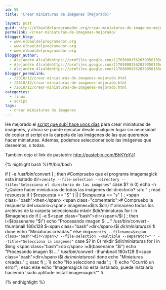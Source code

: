 ```yaml
---
id: 59
title: 'Crear miniaturas de imágenes [Mejorado]'

layout: post
guid: http://elbauldelprogramador.org/crear-miniaturas-de-imagenes-mejorado/
permalink: /crear-miniaturas-de-imagenes-mejorado/
blogger_blog:
  - www.elbauldelprogramador.org
  - www.elbauldelprogramador.org
  - www.elbauldelprogramador.org
blogger_author:
  - Alejandro Alcaldehttps://profiles.google.com/117030001562039350135noreply@blogger.com
  - Alejandro Alcaldehttps://profiles.google.com/117030001562039350135noreply@blogger.com
  - Alejandro Alcaldehttps://profiles.google.com/117030001562039350135noreply@blogger.com
blogger_permalink:
  - /2010/12/crear-miniaturas-de-imagenes-mejorado.html
  - /2010/12/crear-miniaturas-de-imagenes-mejorado.html
  - /2010/12/crear-miniaturas-de-imagenes-mejorado.html
categories:
  - linux
  - script
tags:
  - crear miniaturas de imagenes
---
```

He mejorado el [script que subí hace unos días][1] para crear miniaturas de imágenes, y ahora se puede ejecutar desde cualquier lugar sin necesidad de copiar el script en la carpeta de las imágenes de las que queremos hacer miniaturas. Además, podemos seleccionar solo las imágenes que deseemos, o todas.

  
<!--more-->

  
También dejo el link de pastebin: <http://pastebin.com/BhKYpYJf>



{% highlight bash %}<span class="comentario">#!/bin/bash</span>

<span class="bash">if</span> [ -e /usr/bin/convert ] ; <span class="bash">then</span> <span class="comentario">#Compruebo que el programa imagemagick esta insatado</span>
 <span class="bash">dir</span>=`zenity --file-selection --directory --title="Selecciona el directorio de las imágenes"`
  <span class="bash">case</span> $? in
     0)
       <span class="bash">echo</span> -n "¿Quiere hacer miniaturas de todas las imágenes del directorio? s/n: " ; <span class="bash">read</span> respuesta
       <span class="bash">if</span> [ $respuesta == "S" ] || [ $respuesta == "s" ] ; <span class="bash">then</span> <span class="comentario"># Compruebo la respuesta del usuario</span>
        imagenes=$(<span class="bash">ls</span> $<span class="bash">dir</span>) <span class="comentario"># almaceno todos los archivos de la carpeta seleccionada</span>
        <span class="bash">mkdir</span> $<span class="bash">dir</span>/miniaturas
      <span class="bash">for</span> i in $imagenes
     <span class="bash">do</span>
      <span class="bash">if</span> [ -e $<span class="bash">dir</span>/$i ] ; <span class="bash">then</span>
       i=$(basename "$i")
       <span class="bash">echo</span> "Procesando imagen $i ..."
       /usr/bin/convert -thumbnail 180x128 $<span class="bash">dir</span>/$i $dir/miniaturas/$i
      <span class="bash">fi</span>
     <span class="bash">done</span>
     <span class="bash">echo</span> "Miniaturas creadas."
    <span class="bash">else</span>
     img=`zenity --filename=$<span class="bash">dir</span>/ --file-selection --multiple --separator=" " --title="Selecciona la imagenes"`
     <span class="bash">case</span> $? in
      0)
       <span class="bash">mkdir</span> $<span class="bash">dir</span>/miniaturas
       <span class="bash">for</span> i in $img
       <span class="bash">do</span>
         i=$(basename "$i")
        <span class="bash">echo</span> "Procesando imagen $i ..."
        /usr/bin/convert -thumbnail 180x128 $<span class="bash">dir</span>/$i $dir/miniaturas/$i
       <span class="bash">done</span>
       <span class="bash">echo</span> "Miniaturas creadas."
       ;;
     <span class="bash">esac</span>
       <span class="bash">fi</span>
       ;;
      1)
        <span class="bash">echo</span> "No seleccionó nada";;
     -1)
        <span class="bash">echo</span> "Ocurrió un error";;
    <span class="bash">esac</span>
<span class="bash">else</span>
 <span class="bash">echo</span> "Imagemagick no esta instalado, puede instalarlo haciendo 'sudo aptitude install imagemagick'"
<span class="bash">fi</span>

{% endhighlight %}



 [1]: http://elbauldelprogramador.com/crear-imagenes-en-miniaturas/